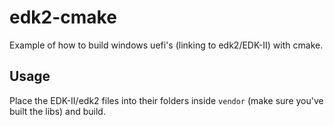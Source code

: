 # edk2-cmake
Example of how to build windows uefi's (linking to edk2/EDK-II) with cmake.

## Usage
Place the EDK-II/edk2 files into their folders inside `vendor` (make sure you've built the libs) and build.